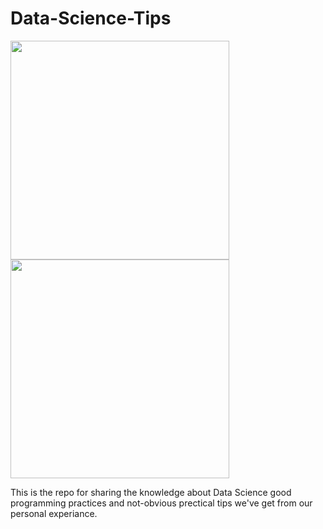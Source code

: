 # Data-Science-Tips

<p align="left">
  <img src="https://github.com/IgorZaton/Data-Science-Tips/assets/50952749/6074bc6a-9749-4cee-83d8-13bf59f1b2dc" width="350" height="350"/>

  <img src="https://github.com/IgorZaton/Data-Science-Tips/assets/50952749/309663fe-95ba-41b5-b2b3-b521bad74402" width="350" height="350"/>
</p>


This is the repo for sharing the knowledge about Data Science good programming practices and not-obvious prectical tips we've get from our personal experiance.
